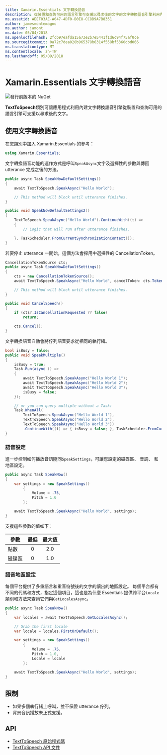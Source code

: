 ```yaml
---
title: Xamarin.Essentials 文字轉換語音
description: 從裝置和查詢可用的語言引擎可支援以尋求後的文字的文字轉換語音引擎利用內建應用程式 TextToSpeech 類別可讓。
ms.assetid: AEEF03AE-A047-4DF0-B0E8-CC8D9A7B8351
author: jamesmontemagno
ms.author: jamont
ms.date: 05/04/2018
ms.openlocfilehash: 2fcb97eafda15a73e2b7e5441f1d6c94f75af0ce
ms.sourcegitcommit: 0a72c7dea020b965378b6314f558bf5360dbd066
ms.translationtype: MT
ms.contentlocale: zh-TW
ms.lasthandoff: 05/09/2018
---
```

# <a name="xamarinessentials-text-to-speech"></a>Xamarin.Essentials 文字轉換語音

![發行前版本的 NuGet](~/media/shared/pre-release.png)

**TextToSpeech**類別可讓應用程式利用內建文字轉換語音引擎從裝置和查詢可用的語言引擎可支援以尋求後的文字。

## <a name="using-text-to-speech"></a>使用文字轉換語音

在您類別中加入 Xamarin.Essentials 的參考：

```csharp
using Xamarin.Essentials;
```

文字轉換語音功能的運作方式是呼叫`SpeakAsync`文字及選擇性的參數與傳回 utterance 完成之後的方法。 

```csharp
public async Task SpeakNowDefaultSettings()
{
    await TextToSpeech.SpeakAsync("Hello World");

    // This method will block until utterance finishes.
}

public void SpeakNowDefaultSettings2()
{
    TextToSpeech.SpeakAsync("Hello World").ContinueWith((t) => 
    {
        // Logic that will run after utterance finishes.

    }, TaskScheduler.FromCurrentSynchronizationContext());
}
```

若要停止 utterance 一開始，這個方法會採用中選擇性的 CancellationToken。 
```csharp
CancellationTokenSource cts;
public async Task SpeakNowDefaultSettings()
{
    cts = new CancellationTokenSource();
    await TextToSpeech.SpeakAsync("Hello World", cancelToken: cts.Token);

    // This method will block until utterance finishes.
}

public void CancelSpeech()
{
    if (cts?.IsCancellationRequested ?? false)
        return;

    cts.Cancel();
}
```

文字轉換語音自動會將佇列語音要求從相同的執行緒。 

```csharp
bool isBusy = false;
public void SpeakMultiple()
{
    isBusy = true;
    Task.Run(async () =>
    {
        await TextToSpeech.SpeakAsync("Hello World 1");
        await TextToSpeech.SpeakAsync("Hello World 2");
        await TextToSpeech.SpeakAsync("Hello World 3");
        isBusy = false;
    });

    // or you can query multiple without a Task:
    Task.WhenAll(
        TextToSpeech.SpeakAsync("Hello World 1"),
        TextToSpeech.SpeakAsync("Hello World 2"),
        TextToSpeech.SpeakAsync("Hello World 3"))
        .ContinueWith((t) => { isBusy = false; }, TaskScheduler.FromCurrentSynchronizationContext());
}
```

### <a name="speech-settings"></a>語音設定

進一步控制如何播放音訊隨同`SpeakSettings`，可讓您設定的磁碟區、 音調、 和地區設定。

```csharp
public async Task SpeakNow()
{
    var settings = new SpeakSettings()
        {
            Volume = .75,
            Pitch = 1.0
        };

    await TextToSpeech.SpeakAsync("Hello World", settings);
}
```

支援這些參數的值如下：

| 參數 | 最低 | 最大值 |
| --- | :---: | :---: |
| 點數 | 0 | 2.0 |
| 磁碟區 | 0 | 1.0 |

### <a name="speech-locales"></a>語音地區設定

每個平台提供了多重語言和重音符號後的文字的讀出的地區設定。 每個平台都有不同的代碼和方式，指定這個項目，這也是為什麼 Essentials 提供跨平台`Locale`類別和方法來查詢它們與`GetLocalesAsync`。

```csharp
public async Task SpeakNow()
{
    var locales = await TextToSpeech.GetLocalesAsync();

    // Grab the first locale
    var locale = locales.FirstOrDefault();

    var settings = new SpeakSettings()
        {
            Volume = .75,
            Pitch = 1.0,
            Locale = locale
        };

    await TextToSpeech.SpeakAsync("Hello World", settings);
}
```

## <a name="limitations"></a>限制

- 如果多個執行緒上呼叫，並不保證 utterance 佇列。
- 背景音訊播放未正式支援。

## <a name="api"></a>API

- [TextToSpeech 原始程式碼](https://github.com/xamarin/Essentials/tree/master/Essentials/TextToSpeech)
- [TextToSpeech API 文件](xref:Xamarin.Essentials.TextToSpeech)
